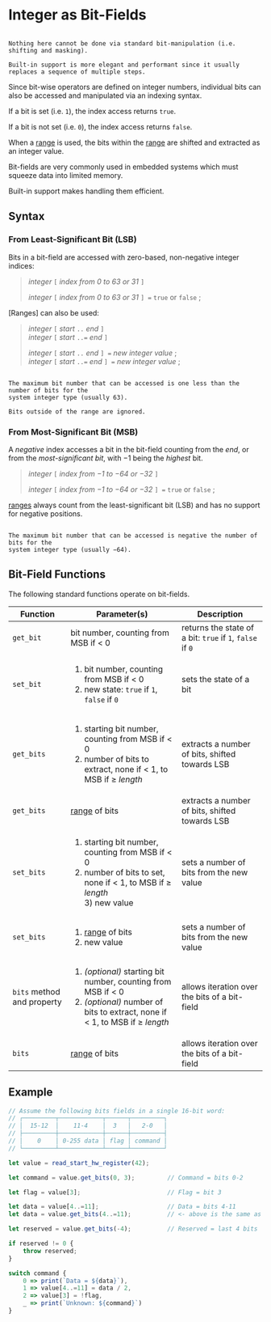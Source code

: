 Integer as Bit-Fields
=====================

```admonish note.side

Nothing here cannot be done via standard bit-manipulation (i.e. shifting and masking).

Built-in support is more elegant and performant since it usually replaces a sequence of multiple steps.

```

Since bit-wise operators are defined on integer numbers, individual bits can also be accessed and
manipulated via an indexing syntax.

If a bit is set (i.e. `1`), the index access returns `true`.

If a bit is not set (i.e. `0`), the index access returns `false`.

When a [range](../variables/ranges.md) is used, the bits within the [range](../variables/ranges.md) are shifted and extracted
as an integer value.

Bit-fields are very commonly used in embedded systems which must squeeze data into limited memory.

Built-in support makes handling them efficient.


Syntax
------

### From Least-Significant Bit (LSB)

Bits in a bit-field are accessed with zero-based, non-negative integer indices:

> _integer_ `[` _index from 0 to 63 or 31_ `]`
>
> _integer_ `[` _index from 0 to 63 or 31_ `] =` `true` or `false` ;

[Ranges] can also be used:

> _integer_ `[` _start_ `..` _end_ `]`  
> _integer_ `[` _start_ `..=` _end_ `]`
>
> _integer_ `[` _start_ `..` _end_ `] =` _new integer value_ ;  
> _integer_ `[` _start_ `..=` _end_ `] =` _new integer value_ ;

```admonish warning.small "Number of bits"

The maximum bit number that can be accessed is one less than the number of bits for the
system integer type (usually 63).

Bits outside of the range are ignored.
```


### From Most-Significant Bit (MSB)

A _negative_ index accesses a bit in the bit-field counting from the _end_, or from the
_most-significant bit_, with −1 being the _highest_ bit.

> _integer_ `[` _index from −1 to −64 or −32_ `]`
>
> _integer_ `[` _index from −1 to −64 or −32_ `] =` `true` or `false` ;

[ranges](../variables/ranges.md) always count from the least-significant bit (LSB) and has no support for
negative positions.

```admonish warning.small "Number of bits"

The maximum bit number that can be accessed is negative the number of bits for the
system integer type (usually −64).
```


Bit-Field Functions
-------------------

The following standard functions operate on bit-fields.

| Function                   | Parameter(s)                                                                                                                                                   | Description                                               |
| -------------------------- | -------------------------------------------------------------------------------------------------------------------------------------------------------------- | --------------------------------------------------------- |
| `get_bit`                  | bit number, counting from MSB if < 0                                                                                                                           | returns the state of a bit: `true` if `1`, `false` if `0` |
| `set_bit`                  | <ol><li>bit number, counting from MSB if < 0</li><li>new state: `true` if `1`, `false` if `0`</li></ol>                                                        | sets the state of a bit                                   |
| `get_bits`                 | <ol><li>starting bit number, counting from MSB if < 0</li><li>number of bits to extract, none if < 1, to MSB if ≥ _length_</li></ol>                           | extracts a number of bits, shifted towards LSB            |
| `get_bits`                 | [range](../variables/ranges.md) of bits                                                                                                                                     | extracts a number of bits, shifted towards LSB            |
| `set_bits`                 | <ol><li>starting bit number, counting from MSB if < 0</li><li>number of bits to set, none if < 1, to MSB if ≥ _length_<br/>3) new value</li></ol>              | sets a number of bits from the new value                  |
| `set_bits`                 | <ol><li>[range](../variables/ranges.md) of bits</li><li>new value</li></ol>                                                                                                 | sets a number of bits from the new value                  |
| `bits` method and property | <ol><li>_(optional)_ starting bit number, counting from MSB if < 0</li><li>_(optional)_ number of bits to extract, none if < 1, to MSB if ≥ _length_</li></ol> | allows iteration over the bits of a bit-field             |
| `bits`                     | [range](../variables/ranges.md) of bits                                                                                                                                     | allows iteration over the bits of a bit-field             |


Example
-------

```js
// Assume the following bits fields in a single 16-bit word:
// ┌─────────┬────────────┬──────┬─────────┐
// │  15-12  │    11-4    │  3   │   2-0   │
// ├─────────┼────────────┼──────┼─────────┤
// │    0    │ 0-255 data │ flag │ command │
// └─────────┴────────────┴──────┴─────────┘

let value = read_start_hw_register(42);

let command = value.get_bits(0, 3);         // Command = bits 0-2

let flag = value[3];                        // Flag = bit 3

let data = value[4..=11];                   // Data = bits 4-11
let data = value.get_bits(4..=11);          // <- above is the same as this

let reserved = value.get_bits(-4);          // Reserved = last 4 bits

if reserved != 0 {
    throw reserved;
}

switch command {
    0 => print(`Data = ${data}`),
    1 => value[4..=11] = data / 2,
    2 => value[3] = !flag,
    _ => print(`Unknown: ${command}`)
}
```
